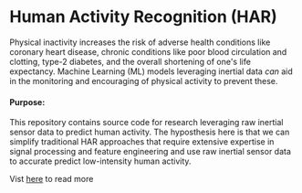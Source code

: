 # Human Activity Recognition (HAR)

Physical inactivity increases the risk of adverse health conditions like coronary heart disease, chronic conditions like poor blood circulation and clotting, type-2 diabetes, and the overall shortening of one's life expectancy. Machine Learning (ML) models leveraging inertial data *can* aid in the monitoring and encouraging of physical activity to prevent these. 

#### Purpose:
This repository contains source code for research leveraging raw inertial sensor data to predict human activity. The hyposthesis here is that we can simplify traditional HAR approaches that require extensive expertise in signal processing and feature engineering and use raw inertial sensor data to accurate predict low-intensity human activity.

Vist <a href="" >here</a> to read more
